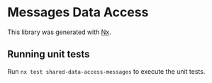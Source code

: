 # Messages Data Access

This library was generated with [Nx](https://nx.dev).

## Running unit tests

Run `nx test shared-data-access-messages` to execute the unit tests.
